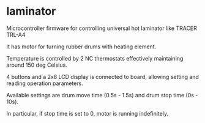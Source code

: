 # laminator

Microcontroller firmware for controlling universal hot laminator like TRACER TRL-A4

It has motor for turning rubber drums with heating element.

Temperature is controlled by 2 NC thermostats effectively maintaining around 150 deg Celsius.

4 buttons and a 2x8 LCD display is connected to board, allowing setting and reading operation parameters.

Available settings are drum move time (0.5s - 1.5s) and drum stop time (0s - 10s).

In particular, if stop time is set to 0, motor is running indefinitely.
